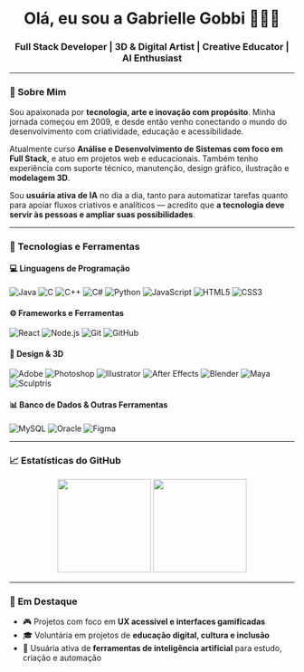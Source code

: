 <h1 align="center">Olá, eu sou a Gabrielle Gobbi 👩‍💻🎨</h1>
<h3 align="center">Full Stack Developer | 3D & Digital Artist | Creative Educator | AI Enthusiast</h3>



---

### 💫 Sobre Mim

Sou apaixonada por **tecnologia, arte e inovação com propósito**. Minha jornada começou em 2009, e desde então venho conectando o mundo do desenvolvimento com criatividade, educação e acessibilidade.

Atualmente curso **Análise e Desenvolvimento de Sistemas com foco em Full Stack**, e atuo em projetos web e educacionais. Também tenho experiência com suporte técnico, manutenção, design gráfico, ilustração e **modelagem 3D**.

Sou **usuária ativa de IA** no dia a dia, tanto para automatizar tarefas quanto para apoiar fluxos criativos e analíticos — acredito que **a tecnologia deve servir às pessoas e ampliar suas possibilidades**.

---

### 🧰 Tecnologias e Ferramentas

#### 💻 Linguagens de Programação
![Java](https://img.shields.io/badge/-Java-007396?style=flat-square&logo=java&logoColor=white)
![C](https://img.shields.io/badge/-C-00599C?style=flat-square&logo=c&logoColor=white)
![C++](https://img.shields.io/badge/-C++-00599C?style=flat-square&logo=c%2B%2B&logoColor=white)
![C#](https://img.shields.io/badge/-C%23-239120?style=flat-square&logo=c-sharp&logoColor=white)
![Python](https://img.shields.io/badge/-Python-3776AB?style=flat-square&logo=python&logoColor=white)
![JavaScript](https://img.shields.io/badge/-JavaScript-F7DF1E?style=flat-square&logo=javascript&logoColor=black)
![HTML5](https://img.shields.io/badge/-HTML5-E34F26?style=flat-square&logo=html5)
![CSS3](https://img.shields.io/badge/-CSS3-1572B6?style=flat-square&logo=css3)

#### ⚙️ Frameworks e Ferramentas
![React](https://img.shields.io/badge/-React-61DAFB?style=flat-square&logo=react)
![Node.js](https://img.shields.io/badge/-Node.js-339933?style=flat-square&logo=node.js)
![Git](https://img.shields.io/badge/-Git-F05032?style=flat-square&logo=git)
![GitHub](https://img.shields.io/badge/-GitHub-181717?style=flat-square&logo=github)

#### 🎨 Design & 3D
![Adobe](https://img.shields.io/badge/-Adobe%20Suite-FF0000?style=flat-square&logo=adobe)
![Photoshop](https://img.shields.io/badge/-Photoshop-31A8FF?style=flat-square&logo=adobephotoshop)
![Illustrator](https://img.shields.io/badge/-Illustrator-FF9A00?style=flat-square&logo=adobeillustrator)
![After Effects](https://img.shields.io/badge/-After%20Effects-9999FF?style=flat-square&logo=adobeaftereffects)
![Blender](https://img.shields.io/badge/-Blender-F5792A?style=flat-square&logo=blender)
![Maya](https://img.shields.io/badge/-Maya-2D9DCE?style=flat-square&logo=autodesk)
![Sculptris](https://img.shields.io/badge/-Sculptris-525252?style=flat-square)

#### 📊 Banco de Dados & Outras Ferramentas
![MySQL](https://img.shields.io/badge/-MySQL-4479A1?style=flat-square&logo=mysql)
![Oracle](https://img.shields.io/badge/-Oracle-F80000?style=flat-square&logo=oracle)
![Figma](https://img.shields.io/badge/-Figma-F24E1E?style=flat-square&logo=figma)

---

### 📈 Estatísticas do GitHub

<p align="center">
  <img src="https://github-readme-stats.vercel.app/api?username=GabrielleGobbi&show_icons=true&theme=tokyonight" height="165">
  <img src="https://github-readme-stats.vercel.app/api/top-langs/?username=GabrielleGobbi&layout=compact&theme=tokyonight" height="165">
</p>

---

### 🚀 Em Destaque

- 🎮 Projetos com foco em **UX acessível e interfaces gamificadas**
- 🎓 Voluntária em projetos de **educação digital, cultura e inclusão**
- 🧠 Usuária ativa de **ferramentas de inteligência artificial** para estudo, criação e automação


